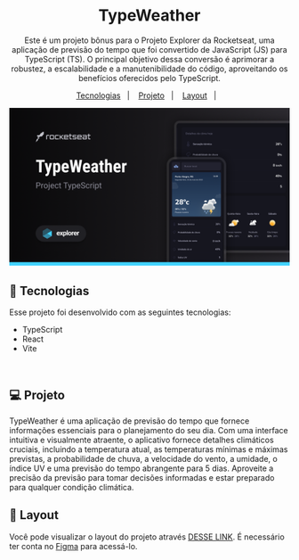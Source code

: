 <h1 align="center"> TypeWeather </h1>

<p align="center">
Este é um projeto bônus para o Projeto Explorer da Rocketseat, uma aplicação de previsão do tempo que foi convertido de JavaScript (JS) para TypeScript (TS). O principal objetivo dessa conversão é aprimorar a robustez, a escalabilidade e a manutenibilidade do código, aproveitando os benefícios oferecidos pelo TypeScript.
</p>

<p align="center">
  <a href="#-tecnologias">Tecnologias</a>&nbsp;&nbsp;&nbsp;|&nbsp;&nbsp;&nbsp;
  <a href="#-projeto">Projeto</a>&nbsp;&nbsp;&nbsp;|&nbsp;&nbsp;&nbsp;
  <a href="#-layout">Layout</a>&nbsp;&nbsp;&nbsp;|&nbsp;&nbsp;&nbsp;
</p>
<p align="center">
  <img alt="Layout" src=".github/preview.png">
</p>

## 🚀 Tecnologias

Esse projeto foi desenvolvido com as seguintes tecnologias:

- TypeScript
- React
- Vite
<br/>

## 💻 Projeto

TypeWeather é uma aplicação de previsão do tempo que fornece informações essenciais para o planejamento do seu dia. Com uma interface intuitiva e visualmente atraente, o aplicativo fornece detalhes climáticos cruciais, incluindo a temperatura atual, as temperaturas mínimas e máximas previstas, a probabilidade de chuva, a velocidade do vento, a umidade, o índice UV e uma previsão do tempo abrangente para 5 dias. Aproveite a precisão da previsão para tomar decisões informadas e estar preparado para qualquer condição climática.
<br/>

## 🔖 Layout

Você pode visualizar o layout do projeto através [DESSE LINK](https://www.figma.com/community/file/1270841135856047223). É necessário ter conta no [Figma](https://figma.com) para acessá-lo.